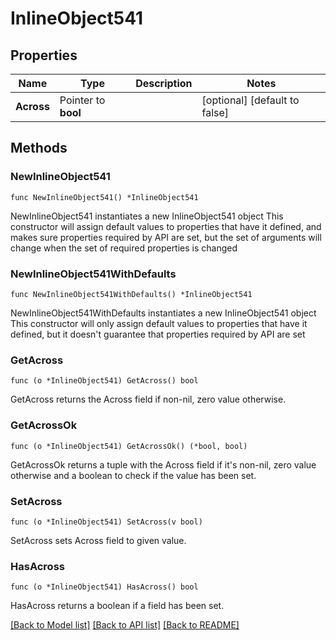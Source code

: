 # InlineObject541

## Properties

Name | Type | Description | Notes
------------ | ------------- | ------------- | -------------
**Across** | Pointer to **bool** |  | [optional] [default to false]

## Methods

### NewInlineObject541

`func NewInlineObject541() *InlineObject541`

NewInlineObject541 instantiates a new InlineObject541 object
This constructor will assign default values to properties that have it defined,
and makes sure properties required by API are set, but the set of arguments
will change when the set of required properties is changed

### NewInlineObject541WithDefaults

`func NewInlineObject541WithDefaults() *InlineObject541`

NewInlineObject541WithDefaults instantiates a new InlineObject541 object
This constructor will only assign default values to properties that have it defined,
but it doesn't guarantee that properties required by API are set

### GetAcross

`func (o *InlineObject541) GetAcross() bool`

GetAcross returns the Across field if non-nil, zero value otherwise.

### GetAcrossOk

`func (o *InlineObject541) GetAcrossOk() (*bool, bool)`

GetAcrossOk returns a tuple with the Across field if it's non-nil, zero value otherwise
and a boolean to check if the value has been set.

### SetAcross

`func (o *InlineObject541) SetAcross(v bool)`

SetAcross sets Across field to given value.

### HasAcross

`func (o *InlineObject541) HasAcross() bool`

HasAcross returns a boolean if a field has been set.


[[Back to Model list]](../README.md#documentation-for-models) [[Back to API list]](../README.md#documentation-for-api-endpoints) [[Back to README]](../README.md)


